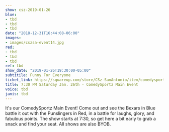 ```yaml
---
show: csz-2019-01-26
blue:
- tbd
- tbd
- tbd
date: "2018-12-31T16:44:08-06:00"
images:
- images/cszsa-event14.jpg
red:
- tbd
- tbd
- tbd
ref: tbd
show_date: "2019-01-26T19:30:00-05:00"
subtitile: Funny For Everyone
ticket_link: https://squareup.com/store/CSz-SanAntonio/item/comedysportz-saturday-night-18
title: 7:30 PM Saturday Jan. 26th - ComedySportz Main Event
voice: tbd
janis: tbd
---
```


It's our ComedySportz Main Event! Come out and see the Bexars in Blue battle it out with the Punslingers in Red, in a battle for laughs, glory, and fabulous points. The show starts at 7:30, so get here a bit early to grab a snack and find your seat. All shows are also BYOB.
